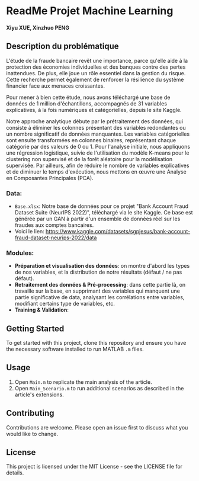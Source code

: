 # ReadMe Projet Machine Learning
#### Xiyu XUE, Xinzhuo PENG

## Description du problématique

L'étude de la fraude bancaire revêt une importance, parce qu'elle aide à la protection des économies individuelles et des banques contre des pertes inattendues. De plus, elle joue un rôle essentiel dans la gestion du risque. Cette recherche permet également de renforcer la résilience du système financier face aux menaces croissantes.

Pour mener à bien cette étude, nous avons téléchargé une base de données de 1 million d'échantillons, accompagnés de 31 variables explicatives, à la fois numériques et catégorielles, depuis le site Kaggle.

Notre approche analytique débute par le prétraitement des données, qui consiste à éliminer les colonnes présentant des variables redondantes ou un nombre significatif de données manquantes. Les variables catégorielles sont ensuite transformées en colonnes binaires, représentant chaque catégorie par des valeurs de 0 ou 1. Pour l'analyse initiale, nous appliquons une régression logistique, suivie de l'utilisation du modèle K-means pour le clustering non supervisé et de la forêt aléatoire pour la modélisation supervisée. Par ailleurs, afin de réduire le nombre de variables explicatives et de diminuer le temps d'exécution, nous mettons en œuvre une Analyse en Composantes Principales (PCA).


### Data:
- `Base.xlsx`: Notre base de données pour ce projet "Bank Account Fraud Dataset Suite (NeurIPS 2022)", téléchargé via le site Kaggle. Ce base est générée par un GAN à partir d'un ensemble de données réel sur les fraudes aux comptes bancaires.
- Voici le lien: https://www.kaggle.com/datasets/sgpjesus/bank-account-fraud-dataset-neurips-2022/data

### Modules:
-  **Préparation et visualisation des données**: on montre d'abord les types de nos variables, et la distribution de notre résultats (défaut / ne pas défaut).
-  **Retraitement des données & Pré-processing**: dans cette partie là, on travaille sur la base, en supprimant des variables qui manquent une partie significative de data, analysant les corrélations entre variables, modifiant certains type de variables, etc.
-  **Training & Validation**: 

## Getting Started
To get started with this project, clone this repository and ensure you have the necessary software installed to run MATLAB `.m` files.

## Usage
1. Open `Main.m` to replicate the main analysis of the article.
2. Open `Main_Scenario.m` to run additional scenarios as described in the article's extensions.

## Contributing
Contributions are welcome. Please open an issue first to discuss what you would like to change.

## License
This project is licensed under the MIT License - see the LICENSE file for details.

